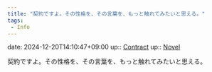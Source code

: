 ```yaml
---
title: "契約ですよ。その性格を、その言葉を、もっと触れてみたいと思える。"
tags:
 - Info
---
```


date: 2024-12-20T14:10:47+09:00
up:: [Contract](Bar/Novel/Topics/Contract.md)
up:: [Novel](../Bar/Novel/Topics/Novel.md)

契約ですよ。その性格を、その言葉を、もっと触れてみたいと思える。